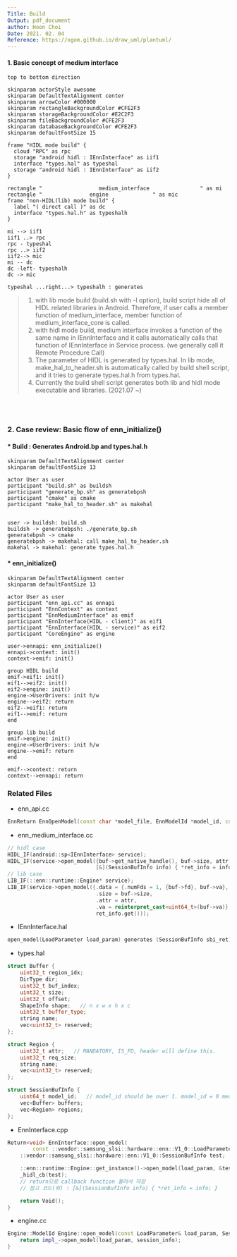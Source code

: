 ```yaml
---
Title: Build
Output: pdf_document
author: Hoon Choi
Date: 2021. 02. 04
Reference: https://ogom.github.io/draw_uml/plantuml/
---
```


#### 1. Basic concept of medium interface
```plantUML
top to bottom direction

skinparam actorStyle awesome
skinparam DefaultTextAlignment center
skinparam arrowColor #000000
skinparam rectangleBackgroundColor #CFE2F3
skinparam storageBackgroundColor #E2C2F3
skinparam fileBackgroundColor #CFE2F3
skinparam databaseBackgroundColor #CFE2F3
skinparam defaultFontSize 15

frame "HIDL mode build" {
  cloud "RPC" as rpc
  storage "android hidl : IEnnInterface" as iif1
  interface "types.hal" as typeshal
  storage "android hidl : IEnnInterface" as iif2
}

rectangle "                  medium_interface                " as mi
rectangle "               engine              " as mic
frame "non-HIDL(lib) mode build" {
  label "( direct call )" as dc
  interface "types.hal.h" as typeshalh
}

mi --> iif1
iif1 ..> rpc
rpc - typeshal
rpc ..> iif2
iif2--> mic
mi -- dc
dc -left- typeshalh
dc -> mic

typeshal ...right...> typeshalh : generates
```

> 1. with lib mode build (build.sh with -l option), build script hide all of HIDL related libraries in Android. Therefore, if user calls a member function of medium_interface, member function of medium_interface_core is called.
> 2. with hidl mode build, medium interface invokes a function of the same name in IEnnInterface and it calls automatically calls that function of IEnnInterface in Service process. (we generally call it Remote Procedure Call)
> 3. The parameter of HIDL is generated by types.hal. In lib mode, make_hal_to_header.sh is automatically called by build shell script, and it tries to generate types.hal.h from types.hal.
> 4. Currently the build shell script generates both lib and hidl mode executable and libraries. (2021.07 ~)

<br><br>
### 2. Case review: Basic flow of enn_initialize()
#### * Build : Generates Android.bp and types.hal.h

```plantUML
skinparam DefaultTextAlignment center
skinparam defaultFontSize 13

actor User as user
participant "build.sh" as buildsh
participant "generate_bp.sh" as generatebpsh
participant "cmake" as cmake
participant "make_hal_to_header.sh" as makehal


user -> buildsh: build.sh
buildsh -> generatebpsh: ./generate_bp.sh
generatebpsh -> cmake
generatebpsh -> makehal: call make_hal_to_header.sh
makehal -> makehal: generate types.hal.h

```

#### * enn_initialize()
```plantUML
skinparam DefaultTextAlignment center
skinparam defaultFontSize 13

actor User as user
participant "enn_api.cc" as ennapi
participant "EnnContext" as context
participant "EnnMediumInterface" as emif
participant "EnnInterface(HIDL - client)" as eif1
participant "EnnInterface(HIDL - service)" as eif2
participant "CoreEngine" as engine

user->ennapi: enn_initialize()
ennapi->context: init()
context->emif: init()

group HIDL build
emif->eif1: init()
eif1-->eif2: init()
eif2->engine: init()
engine->UserDrivers: init h/w
engine-->eif2: return
eif2-->eif1: return
eif1-->emif: return
end

group lib build
emif->engine: init()
engine->UserDrivers: init h/w
engine-->emif: return
end

emif-->context: return
context-->ennapi: return
```


### Related Files
* enn_api.cc
```c++
EnnReturn EnnOpenModel(const char *model_file, EnnModelId *model_id, const EnnModelPreference &preference)
```
* enn_medium_interface.cc
```c++
// hidl case
HIDL_IF(android::sp<IEnnInterface> service);
HIDL_IF(service->open_model({buf->get_native_handle(), buf->size, attr, reinterpret_cast<uint64_t>(buf->va), {}},
                            [&](SessionBufInfo info) { *ret_info = info; }));
// lib case
LIB_IF(::enn::runtime::Engine* service);
LIB_IF(service->open_model({.data = {.numFds = 1, {buf->fd}, buf->va},
                            .size = buf->size,
                            .attr = attr,
                            .va = reinterpret_cast<uint64_t>(buf->va)},
                            ret_info.get()));
```
* IEnnInterface.hal
```c++
open_model(LoadParameter load_param) generates (SessionBufInfo sbi_ret);
```
* types.hal
```c++
struct Buffer {
    uint32_t region_idx;
    DirType dir;
    uint32_t buf_index;
    uint32_t size;
    uint32_t offset;
    ShapeInfo shape;   // n x w x h x c
    uint32_t buffer_type;
    string name;
    vec<uint32_t> reserved;
};

struct Region {
    uint32_t attr;   // MANDATORY, IS_FD, header will define this.
    uint32_t req_size;
    string name;
    vec<uint32_t> reserved;
};

struct SessionBufInfo {
    uint64_t model_id;   // model_id should be over 1. model_id = 0 means error from service
    vec<Buffer> buffers;
    vec<Region> regions;
};
```
* EnnInterface.cpp
```c++
Return<void> EnnInterface::open_model(
        const ::vendor::samsung_slsi::hardware::enn::V1_0::LoadParameter& load_param, open_model_cb _hidl_cb) {
    ::vendor::samsung_slsi::hardware::enn::V1_0::SessionBufInfo test;

    ::enn::runtime::Engine::get_instance()->open_model(load_param, &test);  // Engine은 singleton pattern. test의 sp를 보냄
    _hidl_cb(test);
    // return으로 callback function 불러서 저장
    // 참고 코드(위) : [&](SessionBufInfo info) { *ret_info = info; }

    return Void();
}
```

* engine.cc
```c++
Engine::ModelId Engine::open_model(const LoadParameter& load_param, SessionBufInfo *session_info) {
    return impl_->open_model(load_param, session_info);
}
```
